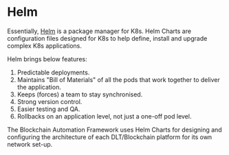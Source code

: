 [//]: # (##############################################################################################)
[//]: # (Copyright Accenture. All Rights Reserved.)
[//]: # (SPDX-License-Identifier: Apache-2.0)
[//]: # (##############################################################################################)

# **Helm**

Essentially, [Helm](https://helm.sh/) is a package manager for K8s. Helm Charts are configuration files designed for K8s to help define, install and upgrade complex K8s applications.

Helm brings below features:
1. Predictable deployments.
2. Maintains "Bill of Materials" of all the pods that work together to deliver the application.
3. Keeps (forces) a team to stay synchronised.
4. Strong version control.
5. Easier testing and QA.
6. Rollbacks on an application level, not just a one-off pod level.

The Blockchain Automation Framework uses Helm Charts for designing and configuring the architecture of each DLT/Blockchain platform for its own network set-up.

